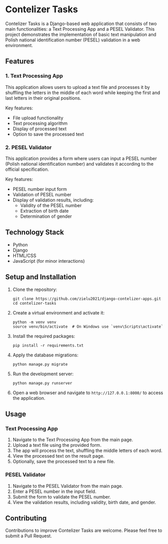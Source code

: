 # Contelizer Tasks

Contelizer Tasks is a Django-based web application that consists of two main functionalities: a Text Processing App and a PESEL Validator. This project demonstrates the implementation of basic text manipulation and Polish national identification number (PESEL) validation in a web environment.

## Features

### 1. Text Processing App

This application allows users to upload a text file and processes it by shuffling the letters in the middle of each word while keeping the first and last letters in their original positions.

Key features:
- File upload functionality
- Text processing algorithm
- Display of processed text
- Option to save the processed text

### 2. PESEL Validator

This application provides a form where users can input a PESEL number (Polish national identification number) and validates it according to the official specification.

Key features:
- PESEL number input form
- Validation of PESEL number
- Display of validation results, including:
  - Validity of the PESEL number
  - Extraction of birth date
  - Determination of gender

## Technology Stack

- Python
- Django
- HTML/CSS
- JavaScript (for minor interactions)

## Setup and Installation

1. Clone the repository:
   ```
   git clone https://github.com/zielu2021/django-contelizer-apps.git
   cd contelizer-tasks
   ```

2. Create a virtual environment and activate it:
   ```
   python -m venv venv
   source venv/bin/activate  # On Windows use `venv\Scripts\activate`
   ```

3. Install the required packages:
   ```
   pip install -r requirements.txt
   ```

4. Apply the database migrations:
   ```
   python manage.py migrate
   ```

5. Run the development server:
   ```
   python manage.py runserver
   ```

6. Open a web browser and navigate to `http://127.0.0.1:8000/` to access the application.

## Usage

### Text Processing App

1. Navigate to the Text Processing App from the main page.
2. Upload a text file using the provided form.
3. The app will process the text, shuffling the middle letters of each word.
4. View the processed text on the result page.
5. Optionally, save the processed text to a new file.

### PESEL Validator

1. Navigate to the PESEL Validator from the main page.
2. Enter a PESEL number in the input field.
3. Submit the form to validate the PESEL number.
4. View the validation results, including validity, birth date, and gender.

## Contributing

Contributions to improve Contelizer Tasks are welcome. Please feel free to submit a Pull Request.
